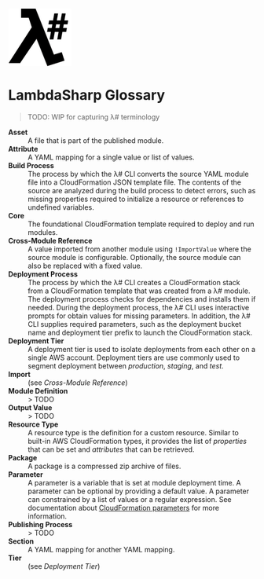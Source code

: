 ![λ#](LambdaSharp_v2_small.png)

# LambdaSharp Glossary

> TODO: WIP for capturing λ# terminology

<dl>

<dt><b>Asset</b></dt>
<dd>
A file that is part of the published module.
</dd>

<dt><b>Attribute</b></dt>
<dd>
A YAML mapping for a single value or list of values.
</dd>

<dt><b>Build Process</b></dt>
<dd>
The process by which the λ# CLI converts the source YAML module file into a CloudFormation JSON template file. The contents of the source are analyzed during the build process to detect errors, such as missing properties required to initialize a resource or references to undefined variables.
</dd>

<dt><b>Core</b></dt>
<dd>
The foundational CloudFormation template required to deploy and run modules.
</dd>

<dt><b>Cross-Module Reference</b></dt>
<dd>
A value imported from another module using <code>!ImportValue</code> where the source module is configurable. Optionally, the source module can also be replaced with a fixed value.
</dd>

<dt><b>Deployment Process</b></dt>
<dd>
The process by which the λ# CLI creates a CloudFormation stack from a CloudFormation template that was created from a λ# module. The deployment process checks for dependencies and installs them if needed. During the deployment process, the λ# CLI uses interactive prompts for obtain values for missing parameters. In addition, the λ# CLI supplies required parameters, such as the deployment bucket name and deployment tier prefix to launch the CloudFormation stack.
</dd>

<dt><b>Deployment Tier</b></dt>
<dd>
A deployment tier is used to isolate deployments from each other on a single AWS account. Deployment tiers are use commonly used to segment deployment between <i>production</i>, <i>staging</i>, and <i>test</i>.
</dd>

<dt><b>Import</b></dt>
<dd>
(see <i>Cross-Module Reference</i>)
</dd>

<dt><b>Module Definition</b></dt>
<dd>
> TODO
</dd>

<dt><b>Output Value</b></dt>
<dd>
> TODO
</dd>

<dt><b>Resource Type</b></dt>
<dd>
A resource type is the definition for a custom resource. Similar to built-in AWS CloudFormation types, it provides the list of <i>properties</i> that can be set and <i>attributes</i> that can be retrieved.
</dd>

<dt><b>Package</b></dt>
<dd>
A package is a compressed zip archive of files.
</dd>

<dt><b>Parameter</b></dt>
<dd>
A parameter is a variable that is set at module deployment time. A parameter can be optional by providing a default value. A parameter can constrained by a list of values or a regular expression. See documentation about <a href="https://docs.aws.amazon.com/AWSCloudFormation/latest/UserGuide/parameters-section-structure.html">CloudFormation parameters</a> for more information.
</dd>

<dt><b>Publishing Process</b></dt>
<dd>
> TODO
</dd>

<dt><b>Section</b></dt>
<dd>
A YAML mapping for another YAML mapping.
</dd>

<dt><b>Tier</b></dt>
<dd>
(see <i>Deployment Tier</i>)
</dd>

</dl>
